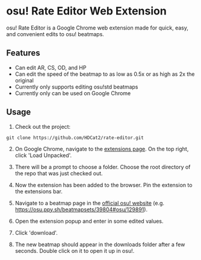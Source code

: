 # osu! Rate Editor Web Extension

osu! Rate Editor is a Google Chrome web extension made for quick, easy, and convenient edits to osu! beatmaps. 

## Features

* Can edit AR, CS, OD, and HP
* Can edit the speed of the beatmap to as low as 0.5x or as high as 2x the original
* Currently only supports editing osu!std beatmaps
* Currently only can be used on Google Chrome

## Usage

1. Check out the project:
```
git clone https://github.com/HDCat2/rate-editor.git
```
2. On Google Chrome, navigate to the [extensions page](chrome://extensions). On the top right, click 'Load Unpacked'.

3. There will be a prompt to choose a folder. Choose the root directory of the repo that was just checked out.

4. Now the extension has been added to the browser. Pin the extension to the extensions bar.

5. Navigate to a beatmap page in the [official osu! website](https://osu.ppy.sh) (e.g. https://osu.ppy.sh/beatmapsets/39804#osu/129891).

6. Open the extension popup and enter in some edited values.

7. Click 'download'.

8. The new beatmap should appear in the downloads folder after a few seconds. Double click on it to open it up in osu!.

